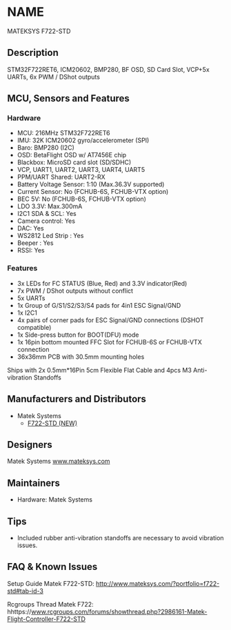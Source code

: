 # NAME
MATEKSYS F722-STD


## Description
STM32F722RET6, ICM20602, BMP280, BF OSD, SD Card Slot, VCP+5x UARTs, 6x PWM / DShot outputs 

## MCU, Sensors and Features

### Hardware

* MCU: 216MHz STM32F722RET6
* IMU: 32K ICM20602 gyro/accelerometer (SPI)
* Baro: BMP280 (I2C)
* OSD: BetaFlight OSD w/ AT7456E chip
* Blackbox: MicroSD card slot (SD/SDHC)
* VCP, UART1, UART2, UART3, UART4, UART5
* PPM/UART Shared: UART2-RX
* Battery Voltage Sensor: 1:10  (Max.36.3V supported)
* Current Sensor: No (FCHUB-6S, FCHUB-VTX option)
* BEC 5V: No (FCHUB-6S, FCHUB-VTX option)
* LDO 3.3V: Max.300mA
* I2C1 SDA & SCL: Yes
* Camera control: Yes
* DAC: Yes
* WS2812 Led Strip : Yes
* Beeper : Yes
* RSSI: Yes

### Features

* 3x LEDs for FC STATUS (Blue, Red) and 3.3V indicator(Red)
* 7x PWM / DShot outputs without conflict
* 5x UARTs
* 1x Group of G/S1/S2/S3/S4 pads for 4in1 ESC Signal/GND
* 1x I2C1
* 4x pairs of corner pads for ESC Signal/GND connections (DSHOT compatible)
* 1x Side-press button for BOOT(DFU) mode
* 1x 16pin bottom mounted FFC Slot for FCHUB-6S or FCHUB-VTX connection
* 36x36mm PCB with 30.5mm mounting holes

Ships with 2x 0.5mm*16Pin 5cm Flexible Flat Cable and 4pcs M3 Anti-vibration Standoffs

## Manufacturers and Distributors
* Matek Systems
  * [F722-STD (NEW)](http://www.mateksys.com/?portfolio=f722-std)

## Designers
Matek Systems www.mateksys.com

## Maintainers
* Hardware: Matek Systems

## Tips

* Included rubber anti-vibration standoffs are necessary to avoid vibration issues.
## FAQ & Known Issues

Setup Guide Matek F722-STD: http://www.mateksys.com/?portfolio=f722-std#tab-id-3

Rcgroups Thread Matek F722: hhttps://www.rcgroups.com/forums/showthread.php?2986161-Matek-Flight-Controller-F722-STD
